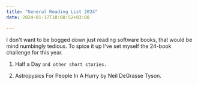 ```yaml
---
title: "General Reading List 2024"
date: 2024-01-17T18:08:52+03:00

---
```


I don't want to be bogged down just reading software books, that would be mind numbingly tedious.
To spice it up I've set myself the 24-book challenge for this year.

1. Half a Day `and other short stories.`

2. Astropysics For People In A Hurry by Neil DeGrasse Tyson.


